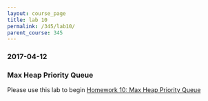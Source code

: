 ```yaml
---
layout: course_page
title: lab 10
permalink: /345/lab10/
parent_course: 345
---
```


### 2017-04-12

### Max Heap Priority Queue
Please use this lab to begin [Homework 10: Max Heap Priority Queue](/345/hw10)
